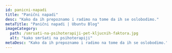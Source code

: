 ```yaml
---
id: panicni-napadi
title: "Panični napadi"
desc: "Kako da ih prepoznamo i radimo na tome da ih se oslobodimo."
metaTitle: "Panični napadi | Ubuntu Blog"
imageCategory:
  path: /smrsati-na-psihoterapiji-pet-kljucnih-faktora.jpg
  alt: "kako smršati na psihoterapiji"
metaDesc: "Kako da ih prepoznamo i radimo na tome da ih se oslobodimo."
---
```

